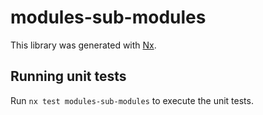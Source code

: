 # modules-sub-modules

This library was generated with [Nx](https://nx.dev).

## Running unit tests

Run `nx test modules-sub-modules` to execute the unit tests.
